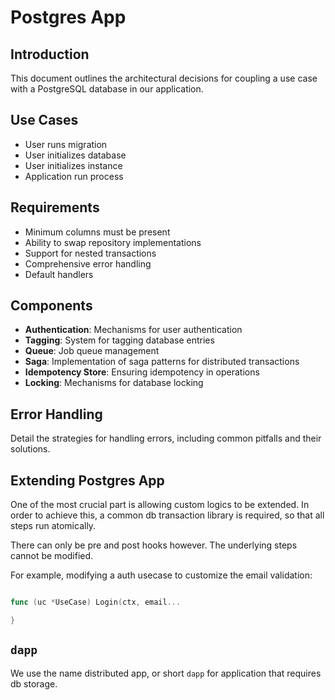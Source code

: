 # Postgres App

## Introduction
This document outlines the architectural decisions for coupling a use case with a PostgreSQL database in our application.

## Use Cases
- User runs migration
- User initializes database
- User initializes instance
- Application run process

## Requirements
- Minimum columns must be present
- Ability to swap repository implementations
- Support for nested transactions
- Comprehensive error handling
- Default handlers

## Components
- **Authentication**: Mechanisms for user authentication
- **Tagging**: System for tagging database entries
- **Queue**: Job queue management
- **Saga**: Implementation of saga patterns for distributed transactions
- **Idempotency Store**: Ensuring idempotency in operations
- **Locking**: Mechanisms for database locking

## Error Handling
Detail the strategies for handling errors, including common pitfalls and their solutions.

## Extending Postgres App

One of the most crucial part is allowing custom logics to be extended. In order to achieve this, a common db transaction library is required, so that all steps run atomically.

There can only be pre and post hooks however. The underlying steps cannot be modified.

For example, modifying a auth usecase to customize the email validation:


```go

func (uc *UseCase) Login(ctx, email...

}
```

## `dapp` 

We use the name distributed app, or short `dapp` for application that requires db storage.

